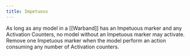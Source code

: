```yaml
---
title: Impetuous
---
```


As long as any model in a [[Warband]] has an Impetuous marker and any Activation Counters, no model without an Impetuous marker may activate.  
Remove one Impetuous marker when the model perform an action consuming any number of Activation counters.